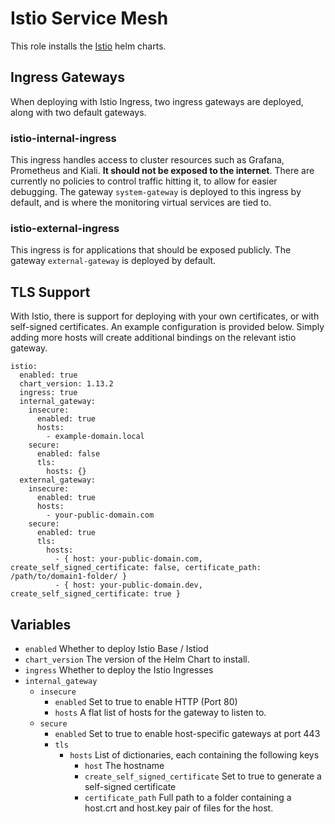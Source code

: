 # Istio Service Mesh

This role installs the [Istio](https://istio.io/latest/docs/setup/install/helm/) helm charts.

## Ingress Gateways
When deploying with Istio Ingress, two ingress gateways are deployed, along with two default gateways.

### istio-internal-ingress
This ingress handles access to cluster resources such as Grafana, Prometheus and Kiali. **It should not be exposed to the internet**. There are currently no policies to control traffic hitting it, to allow for easier debugging.
The gateway `system-gateway` is deployed to this ingress by default, and is where the monitoring virtual services are tied to.

### istio-external-ingress
This ingress is for applications that should be exposed publicly. The gateway `external-gateway` is deployed by default.

## TLS Support
With Istio, there is support for deploying with your own certificates, or with self-signed certificates. An example configuration is provided below.
Simply adding more hosts will create additional bindings on the relevant istio gateway.

```
istio:
  enabled: true
  chart_version: 1.13.2
  ingress: true
  internal_gateway:
    insecure:
      enabled: true
      hosts:
        - example-domain.local
    secure:
      enabled: false
      tls:
        hosts: {}
  external_gateway:
    insecure:
      enabled: true
      hosts:
        - your-public-domain.com
    secure:
      enabled: true
      tls:
        hosts:
          - { host: your-public-domain.com, create_self_signed_certificate: false, certificate_path: /path/to/domain1-folder/ }
          - { host: your-public-domain.dev, create_self_signed_certificate: true }
```

## Variables

- `enabled` Whether to deploy Istio Base / Istiod
- `chart_version` The version of the Helm Chart to install.
- `ingress` Whether to deploy the Istio Ingresses
- `internal_gateway`
  * `insecure`
    * `enabled` Set to true to enable HTTP (Port 80)
    * `hosts` A flat list of hosts for the gateway to listen to.
  * `secure`
    * `enabled` Set to true to enable host-specific gateways at port 443
    * `tls`
      * `hosts` List of dictionaries, each containing the following keys
        * `host` The hostname
        * `create_self_signed_certificate` Set to true to generate a self-signed certificate
        * `certificate_path` Full path to a folder containing a host.crt and host.key pair of files for the host.
